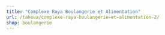 ```yaml
---
title: "Complexe Raya Boulangerie et Alimentation"
url: /tahoua/complexe-raya-boulangerie-et-alimentation-2/
shop: boulangerie
---
```

